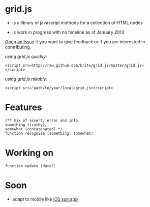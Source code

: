 grid.js 
=======

* is a library of javascript methods for a collection of HTML nodes

* is work in progress with no timeline as of January 2013

[Open an Issue](https://github.com/brito/grid.js/issues/new) 
if you want to give feedback or
if you are interested in contributing.

*using grid.js quickly:*

    <script src=http://raw.github.com/brito/grid.js/master/grid.js></script>

*using grid.js reliably:*

    <script src="path/to/your/local/grid.js></script>
    
Features
========

    /** mix of assert, error and info:
    something (truthy),
    somewhat (concatenated) */
    function recognize (something, somewhat)

Working on
==========
    
    function update (data?)

Soon
====

* adapt to mobile like [iOS sun app](http://pattern.dk/sun)
